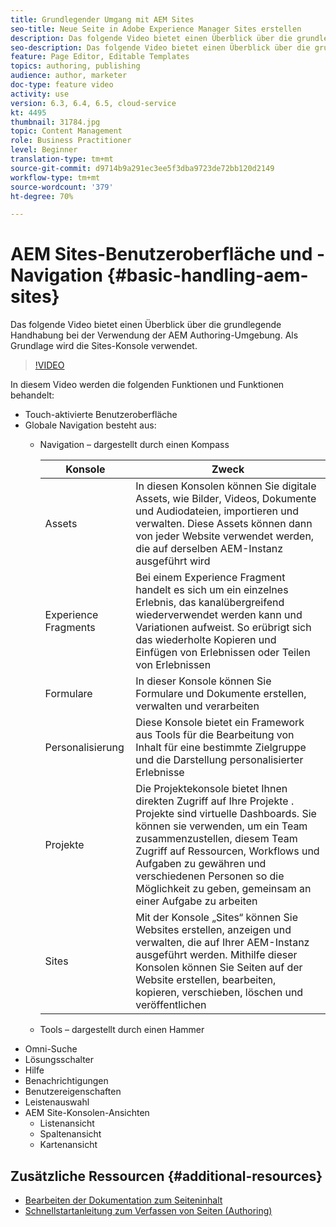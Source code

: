 ```yaml
---
title: Grundlegender Umgang mit AEM Sites
seo-title: Neue Seite in Adobe Experience Manager Sites erstellen
description: Das folgende Video bietet einen Überblick über die grundlegende Handhabung bei der Verwendung der AEM Authoring-Umgebung. Als Grundlage wird die Sites-Konsole verwendet.
seo-description: Das folgende Video bietet einen Überblick über die grundlegende Handhabung bei der Verwendung der AEM Authoring-Umgebung. Als Grundlage wird die Sites-Konsole verwendet.
feature: Page Editor, Editable Templates
topics: authoring, publishing
audience: author, marketer
doc-type: feature video
activity: use
version: 6.3, 6.4, 6.5, cloud-service
kt: 4495
thumbnail: 31784.jpg
topic: Content Management
role: Business Practitioner
level: Beginner
translation-type: tm+mt
source-git-commit: d9714b9a291ec3ee5f3dba9723de72bb120d2149
workflow-type: tm+mt
source-wordcount: '379'
ht-degree: 70%

---
```



# AEM Sites-Benutzeroberfläche und -Navigation {#basic-handling-aem-sites}

Das folgende Video bietet einen Überblick über die grundlegende Handhabung bei der Verwendung der AEM Authoring-Umgebung. Als Grundlage wird die Sites-Konsole verwendet.

>[!VIDEO](https://video.tv.adobe.com/v/31784?quality=12&learn=on)

In diesem Video werden die folgenden Funktionen und Funktionen behandelt:

* Touch-aktivierte Benutzeroberfläche
* Globale Navigation besteht aus:
   * Navigation – dargestellt durch einen Kompass 

      | Konsole | Zweck |
      |---|---|
      | Assets | In diesen Konsolen können Sie digitale Assets, wie Bilder, Videos, Dokumente und Audiodateien, importieren und verwalten. Diese Assets können dann von jeder Website verwendet werden, die auf derselben AEM-Instanz ausgeführt wird | Communities | In dieser Konsole können Sie Community-Sites für die Interaktion und Aktivierung erstellen und verwalten | Commerce | Damit können Sie Produkte, Produktkataloge und Bestellungen verwalten, die im Zusammenhang mit Ihren Commerce-Websites stehen |
      | Experience Fragments | Bei einem Experience Fragment handelt es sich um ein einzelnes Erlebnis, das kanalübergreifend wiederverwendet werden kann und Variationen aufweist. So erübrigt sich das wiederholte Kopieren und Einfügen von Erlebnissen oder Teilen von Erlebnissen |
      | Formulare | In dieser Konsole können Sie Formulare und Dokumente erstellen, verwalten und verarbeiten |
      | Personalisierung  | Diese Konsole bietet ein Framework aus Tools für die Bearbeitung von Inhalt für eine bestimmte Zielgruppe und die Darstellung personalisierter Erlebnisse |
      | Projekte | Die Projektekonsole bietet Ihnen direkten Zugriff auf Ihre Projekte . Projekte sind virtuelle Dashboards. Sie können sie verwenden, um ein Team zusammenzustellen, diesem Team Zugriff auf Ressourcen, Workflows und Aufgaben zu gewähren und verschiedenen Personen so die Möglichkeit zu geben, gemeinsam an einer Aufgabe zu arbeiten |
      | Sites | Mit der Konsole „Sites“ können Sie Websites erstellen, anzeigen und verwalten, die auf Ihrer AEM-Instanz ausgeführt werden. Mithilfe dieser Konsolen können Sie Seiten auf der Website erstellen, bearbeiten, kopieren, verschieben, löschen und veröffentlichen |

   * Tools – dargestellt durch einen Hammer
* Omni-Suche
* Lösungsschalter
* Hilfe
* Benachrichtigungen
* Benutzereigenschaften
* Leistenauswahl
* AEM Site-Konsolen-Ansichten
   * Listenansicht
   * Spaltenansicht
   * Kartenansicht






## Zusätzliche Ressourcen {#additional-resources}

* [Bearbeiten der Dokumentation zum Seiteninhalt](https://docs.adobe.com/content/help/de-DE/experience-manager-cloud-service/sites/authoring/fundamentals/editing-content.translate.html)
* [Schnellstartanleitung zum Verfassen von Seiten (Authoring)](https://docs.adobe.com/content/help/en/experience-manager-cloud-service/sites/authoring/getting-started/quick-start.html)
